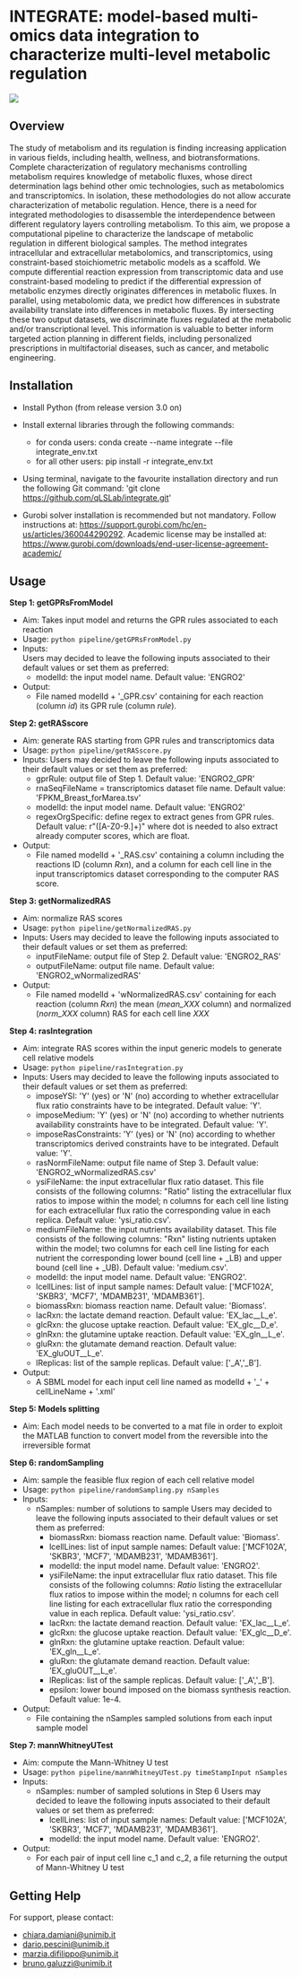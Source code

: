 # INTEGRATE: model-based multi-omics data integration to characterize multi-level metabolic regulation

![](workflow.png)

## Overview
The study of metabolism and its regulation is finding increasing application in various fields, including health, wellness, and biotransformations. Complete characterization of regulatory mechanisms controlling metabolism requires knowledge of metabolic fluxes, whose direct determination lags behind other omic technologies, such as metabolomics and transcriptomics. In isolation, these methodologies do not allow accurate characterization of metabolic regulation. Hence, there is a need for integrated methodologies to disassemble the interdependence between different regulatory layers controlling metabolism.
To this aim, we propose a computational pipeline to characterize the landscape of metabolic regulation in different biological samples. The method integrates intracellular and extracellular metabolomics, and transcriptomics, using constraint-based stoichiometric metabolic models as a scaffold. We compute differential reaction expression from transcriptomic data and use constraint-based modeling to predict if the differential expression of metabolic enzymes directly originates differences in metabolic fluxes. In parallel, using metabolomic data, we predict how differences in substrate availability translate into differences in metabolic fluxes. By intersecting these two output datasets, we discriminate fluxes regulated at the metabolic and/or transcriptional level. This information is valuable to better inform targeted action planning in different fields, including personalized prescriptions in multifactorial diseases, such as cancer, and metabolic engineering.

## Installation

* Install Python (from release version 3.0 on)

* Install external libraries through the following commands:
  * for conda users: conda create --name integrate --file integrate_env.txt
  * for all other users: pip install -r integrate_env.txt

* Using terminal, navigate to the favourite installation directory and run the following Git command:
'git clone https://github.com/qLSLab/integrate.git'

* Gurobi solver installation is recommended but not mandatory. Follow instructions at: https://support.gurobi.com/hc/en-us/articles/360044290292. Academic license may be installed at: https://www.gurobi.com/downloads/end-user-license-agreement-academic/

## Usage

**Step 1: getGPRsFromModel**  
* Aim: Takes input model and returns the GPR rules associated to each reaction
* Usage: `python pipeline/getGPRsFromModel.py`
* Inputs:  
  Users may decided to leave the following inputs associated to their default values or set them as preferred:
  * modelId: the input model name. Default value: 'ENGRO2'
* Output:
  * File named modelId + '_GPR.csv' containing for each reaction (column *id*) its GPR rule (column *rule*).

**Step 2: getRASscore**
* Aim: generate RAS starting from GPR rules and transcriptomics data
* Usage: `python pipeline/getRASscore.py`
* Inputs:
  Users may decided to leave the following inputs associated to their default values or set them as preferred:
  * gprRule: output file of Step 1. Default value: 'ENGRO2_GPR'
  * rnaSeqFileName = transcriptomics dataset file name. Default value: 'FPKM_Breast_forMarea.tsv'
  * modelId: the input model name. Default value: 'ENGRO2'
  * regexOrgSpecific: define regex to extract genes from GPR rules. Default value: r"([A-Z0-9.]+)" where dot is needed to also extract already computer scores, which are float.
* Output:
  * File named modelId + '_RAS.csv' containing a column including the reactions ID (column *Rxn*), and a column for each cell line in the input transcriptomics dataset corresponding to the computer RAS score.

**Step 3: getNormalizedRAS**
* Aim: normalize RAS scores
* Usage: `python pipeline/getNormalizedRAS.py`
* Inputs:
  Users may decided to leave the following inputs associated to their default values or set them as preferred:
  * inputFileName: output file of Step 2. Default value: 'ENGRO2_RAS'
  * outputFileName: output file name. Default value: 'ENGRO2_wNormalizedRAS'
* Output:
  * File named modelId + 'wNormalizedRAS.csv' containing for each reaction (column *Rxn*) the mean (*mean_XXX* column) and normalized (*norm_XXX* column) RAS for each cell line *XXX*

**Step 4: rasIntegration**
* Aim: integrate RAS scores within the input generic models to generate cell relative models
* Usage: `python pipeline/rasIntegration.py`
* Inputs:
  Users may decided to leave the following inputs associated to their default values or set them as preferred:
  * imposeYSI: 'Y' (yes) or 'N' (no) according to whether extracellular flux ratio constraints have to be integrated. Default value: 'Y'.
  * imposeMedium: 'Y' (yes) or 'N' (no) according to whether nutrients availability constraints have to be integrated. Default value: 'Y'.
  * imposeRasConstraints: 'Y' (yes) or 'N' (no) according to whether transcriptomics derived constraints have to be integrated. Default value: 'Y'.
  * rasNormFileName: output file name of Step 3. Default value: 'ENGRO2_wNormalizedRAS.csv'
  * ysiFileName: the input extracellular flux ratio dataset. This file consists of the following columns: "Ratio" listing the extracellular flux ratios to impose within the model; n columns for each cell line listing for each extracellular flux ratio the corresponding value in each replica. Default value: 'ysi_ratio.csv'.
  * mediumFileName: the input nutrients availability dataset. This file consists of the following columns: "Rxn" listing nutrients uptaken within the model; two columns for each cell line listing for each nutrient the corresponding lower bound (cell line + _LB) and upper bound (cell line + _UB). Default value: 'medium.csv'.
  * modelId: the input model name. Default value: 'ENGRO2'.
  * lcellLines: list of input sample names: Default value: ['MCF102A', 'SKBR3', 'MCF7', 'MDAMB231', 'MDAMB361'].
  * biomassRxn: biomass reaction name. Default value: 'Biomass'.
  * lacRxn: the lactate demand reaction. Default value: 'EX_lac__L_e'.
  * glcRxn: the glucose uptake reaction. Default value: 'EX_glc__D_e'.
  * glnRxn: the glutamine uptake reaction. Default value: 'EX_gln__L_e'.
  * gluRxn: the glutamate demand reaction. Default value: 'EX_gluOUT__L_e'.
  * lReplicas: list of the sample replicas. Default value: ['_A','_B'].
* Output:
  * A SBML model for each input cell line named as modelId + '_' + cellLineName + '.xml'

**Step 5: Models splitting**
* Aim: Each model needs to be converted to a mat file in order to exploit the MATLAB function to convert model from the reversible into the irreversible format

**Step 6: randomSampling**
* Aim: sample the feasible flux region of each cell relative model
* Usage: `python pipeline/randomSampling.py nSamples`
* Inputs:
  * nSamples: number of solutions to sample
  Users may decided to leave the following inputs associated to their default values or set them as preferred:
    * biomassRxn: biomass reaction name. Default value: 'Biomass'.
    * lcellLines: list of input sample names: Default value: ['MCF102A', 'SKBR3', 'MCF7', 'MDAMB231', 'MDAMB361'].
    * modelId: the input model name. Default value: 'ENGRO2'.
    * ysiFileName: the input extracellular flux ratio dataset. This file consists of the following columns: *Ratio* listing the extracellular flux ratios to impose within the model; n columns for each cell line listing for each extracellular flux ratio the corresponding value in each replica. Default value: 'ysi_ratio.csv'.
    * lacRxn: the lactate demand reaction. Default value: 'EX_lac__L_e'.
    * glcRxn: the glucose uptake reaction. Default value: 'EX_glc__D_e'.
    * glnRxn: the glutamine uptake reaction. Default value: 'EX_gln__L_e'.
    * gluRxn: the glutamate demand reaction. Default value: 'EX_gluOUT__L_e'.
    * lReplicas: list of the sample replicas. Default value: ['_A','_B'].
    * epsilon: lower bound imposed on the biomass synthesis reaction. Default value: 1e-4.
* Output:
  * File containing the nSamples sampled solutions from each input sample model

**Step 7: mannWhitneyUTest**
* Aim: compute the Mann-Whitney U test
* Usage: `python pipeline/mannWhitneyUTest.py timeStampInput nSamples`
* Inputs:
  * nSamples: number of sampled solutions in Step 6
  Users may decided to leave the following inputs associated to their default values or set them as preferred:
    * lcellLines: list of input sample names: Default value: ['MCF102A', 'SKBR3', 'MCF7', 'MDAMB231', 'MDAMB361'].
    * modelId: the input model name. Default value: 'ENGRO2'.
* Output:
  * For each pair of input cell line c_1 and c_2, a file returning the output of Mann-Whitney U test


## Getting Help
For support, please contact:
* chiara.damiani@unimib.it
* dario.pescini@unimib.it
* marzia.difilippo@unimib.it
* bruno.galuzzi@unimib.it
